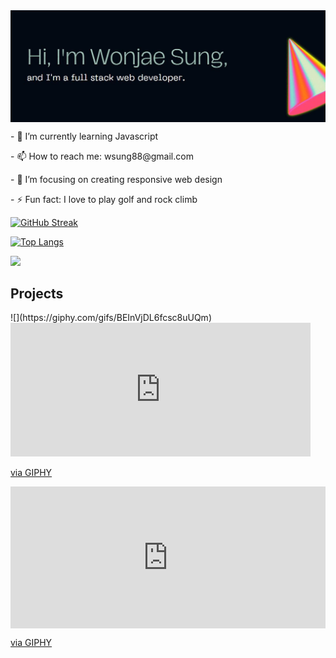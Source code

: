 <img width="800px" src="Banner.JPG" align="center" alt="GitHub Banner" />



<p>- 🌱 I’m currently learning Javascript</p>
<p>- 📫 How to reach me: wsung88@gmail.com</p>
<p>- 🎯 I’m focusing on creating responsive web design</p>
<p>- ⚡ Fun fact: I love to play golf and rock climb</p>




<!--
<a href="https://git.io/streak-stats">
  <img align="center" src="https://github-readme-streak-stats.herokuapp.com?user=WonjaeSung&theme=dark-smoky&date_format=M%20j%5B%2C%20Y%5D" />
</a>
<a href="https://github.com/WonjaeSung/github-readme-stats">
  <img align="center" src="https://github-readme-stats.vercel.app/api/top-langs/?username=WonjaeSung&layout=compact&theme=gotham" />
</a>
-->


[![GitHub Streak](https://github-readme-streak-stats.herokuapp.com?user=WonjaeSung&theme=dark-smoky&date_format=M%20j%5B%2C%20Y%5D)](https://git.io/streak-stats)

[![Top Langs](https://github-readme-stats.vercel.app/api/top-langs/?username=WonjaeSung&layout=compact&theme=gotham)](https://github.com/WonjaeSung/github-readme-stats)

<a href="https://www.codewars.com/users/CrimpyCode">
<img src="https://www.codewars.com/users/CrimpyCode/badges/large" />
</a>

<h2>Projects</h2>
![](https://giphy.com/gifs/BEInVjDL6fcsc8uUQm)

<iframe src="https://giphy.com/embed/BEInVjDL6fcsc8uUQm" width="480" height="214" frameBorder="0" class="giphy-embed" allowFullScreen></iframe><p><a href="https://giphy.com/gifs/BEInVjDL6fcsc8uUQm">via GIPHY</a></p>

<div style="width:100%;height:0;padding-bottom:45%;position:relative;"><iframe src="https://giphy.com/embed/BEInVjDL6fcsc8uUQm" width="100%" height="100%" style="position:absolute" frameBorder="0" class="giphy-embed" allowFullScreen></iframe></div><p><a href="https://giphy.com/gifs/BEInVjDL6fcsc8uUQm">via GIPHY</a></p>



<!--
**WonjaeSung/WonjaeSung** is a ✨ _special_ ✨ repository because its `README.md` (this file) appears on your GitHub profile.

Here are some ideas to get you started:

- 🔭 I’m currently working on ...
- 🌱 I’m currently learning ...
- 👯 I’m looking to collaborate on ...
- 🤔 I’m looking for help with ...
- 💬 Ask me about ...
- 📫 How to reach me: ...
- 😄 Pronouns: ...
- ⚡ Fun fact: ...
-->
